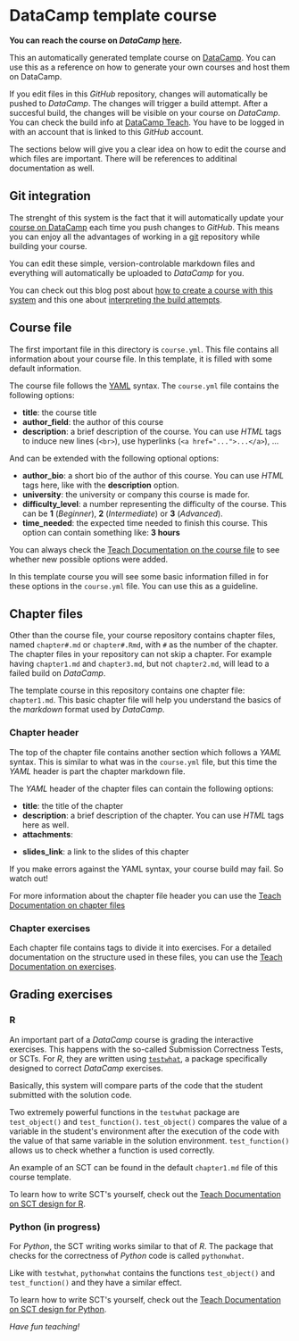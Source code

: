 # DataCamp template course
**You can reach the course on *DataCamp* [here](https://www.datacamp.com/teach/repositories/51011460/go).**

This an automatically generated template course on [DataCamp](https://www.datacamp.com). You can use this as a reference on how to generate your own courses and host them on DataCamp.

If you edit files in this *GitHub* repository, changes will automatically be pushed to *DataCamp*. The changes will trigger a build attempt. After a succesful build, the changes will be visible on your course on *DataCamp*. You can check the build info at [DataCamp Teach](https://www.datacamp.com/teach). You have to be logged in with an account that is linked to this *GitHub* account.

The sections below will give you a clear idea on how to edit the course and which files are important. There will be references to additinal documentation as well.

## Git integration
The strenght of this system is the fact that it will automatically update your [course on DataCamp](https://www.datacamp.com/teach/repositories/51011460/go) each time you push changes to *GitHub*. This means you can enjoy all the advantages of working in a [git](https://git-scm.com/) repository while building your course.

You can edit these simple, version-controlable markdown files and everything will automatically be uploaded to *DataCamp* for you.

You can check out this blog post about [how to create a course with this system](https://www.datacamp.com/community/blog/create-your-own-r-tutorials-with-github-datacamp) and this one about [interpreting the build attempts](https://www.datacamp.com/community/blog/create-your-own-r-tutorials-with-github-datacamp).

## Course file

The first important file in this directory is `course.yml`. This file contains all information about your course file. In this template, it is filled with some default information.

The course file follows the [YAML](http://docs.ansible.com/ansible/YAMLSyntax.html) syntax. The `course.yml` file contains the following options:

- **title**: the course title
- **author_field**: the author of this course
- **description**: a brief description of the course. You can use *HTML* tags to induce new lines (`<br>`), use hyperlinks (`<a href="...">...</a>`), ...

And can be extended with the following optional options:

- **author_bio**: a short bio of the author of this course. You can use *HTML* tags here, like with the **description** option.
- **university**: the university or company this course is made for.
- **difficulty_level**: a number representing the difficulty of the course. This can be **1** (*Beginner*), **2** (*Intermediate*) or **3** (*Advanced*).
- **time_needed**: the expected time needed to finish this course. This option can contain something like: **3 hours**

You can always check the [Teach Documentation on the course file](http://docs.datacamp.com/teach/course-creation.html#the-course-file) to see whether new possible options were added.

In this template course you will see some basic information filled in for these options in the `course.yml` file. You can use this as a guideline.

## Chapter files

Other than the course file, your course repository contains chapter files, named `chapter#.md` or `chapter#.Rmd`, with `#` as the number of the chapter. The chapter files in your repository can not skip a chapter. For example having `chapter1.md` and `chapter3.md`, but not `chapter2.md`, will lead to a failed build on *DataCamp*.

The template course in this repository contains one chapter file: `chapter1.md`. This basic chapter file will help you understand the basics of the *markdown* format used by *DataCamp*.

### Chapter header
The top of the chapter file contains another section which follows a *YAML* syntax. This is similar to what was in the `course.yml` file, but this time the *YAML* header is part the chapter markdown file.

The *YAML* header of the chapter files can contain the following options:

- **title**: the title of the chapter
- **description**: a brief description of the chapter. You can use *HTML* tags here as well.
- **attachments**:
 + **slides_link**: a link to the slides of this chapter

If you make errors against the YAML syntax, your course build may fail. So watch out!

For more information about the chapter file header you can use the [Teach Documentation on chapter files](http://docs.datacamp.com/teach/course-creation.html#the-chapter-files)

### Chapter exercises
Each chapter file contains tags to divide it into exercises. For a detailed documentation on the structure used in these files, you can use the [Teach Documentation on exercises](http://docs.datacamp.com/teach/code-datacamp-exercises.html).

## Grading exercises
### R
An important part of a *DataCamp* course is grading the interactive exercises. This happens with the so-called Submission Correctness Tests, or SCTs. For *R*, they are written using [`testwhat`](https://github.com/datacamp/testwhat), a package specifically designed to correct *DataCamp* exercises.

Basically, this system will compare parts of the code that the student submitted with the solution code.

Two extremely powerful functions in the `testwhat` package are `test_object()` and `test_function()`. `test_object()` compares the value of a variable in the student's environment after the execution of the code with the value of that same variable in the solution environment. `test_function()` allows us to check whether a function is used correctly.

An example of an SCT can be found in the default `chapter1.md` file of this course template.

To learn how to write SCT's yourself, check out the [Teach Documentation on SCT design for R](http://docs.datacamp.com/teach/sct-design-r.html).

### Python (in progress)
For *Python*, the SCT writing works similar to that of *R*. The package that checks for the correctness of *Python* code is called `pythonwhat`.

Like with `testwhat`, `pythonwhat` contains the functions `test_object()` and `test_function()` and they have a similar effect.

To learn how to write SCT's yourself, check out the [Teach Documentation on SCT design for Python](http://docs.datacamp.com/teach/sct-design-python.html).

*Have fun teaching!*